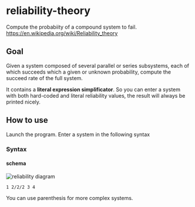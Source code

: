 # reliability-theory
Compute the probabiity of a compound system to fail.
https://en.wikipedia.org/wiki/Reliability_theory

## Goal
Given a system composed of several parallel or series subsystems, each of which succeeds which a given or unknown probability, compute the succeed rate of the full system.

It contains a **literal expression simplificator**. So you can enter a system with both hard-coded and literal reliability values, the result will always be printed nicely.

## How to use
Launch the program. Enter a system in the following syntax
### Syntax
#### schema
![reliability diagram](https://upload.wikimedia.org/wikipedia/commons/0/03/Reliability_block_diagram.png)

```
1 2/2/2 3 4
```

You can use parenthesis for more complex systems.
